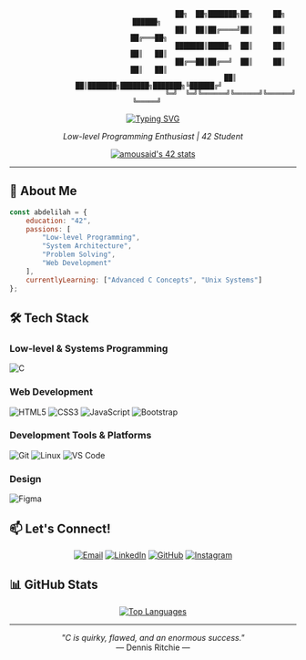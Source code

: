 
<div align="center">

```ascii
                                      ██╗  ██╗███████╗██╗     ██╗      ██████╗   
                                      ██║  ██║██╔════╝██║     ██║     ██╔═══██╗  
                                      ███████║█████╗  ██║     ██║     ██║   ██║  
                                      ██╔══██║██╔══╝  ██║     ██║     ██║   ██║  
                                      ██║  ██║███████╗███████╗███████╗╚██████╔╝  
                                      ╚═╝  ╚═╝╚══════╝╚══════╝╚══════╝ ╚═════╝   
```

[![Typing SVG](https://readme-typing-svg.demolab.com?font=Fira+Code&pause=1000&color=2F81F7&center=true&vCenter=true&width=435&lines=Low-level+Programming+Enthusiast;42+Student;System+Architecture+Passionate)](https://git.io/typing-svg)
  
*Low-level Programming Enthusiast | 42 Student*

[![amousaid's 42 stats](https://badge.mediaplus.ma/black/amousaid)](https://github.com/oakoudad/badge42)

</div>

---

## 🚀 About Me

```javascript
const abdelilah = {
    education: "42",
    passions: [
        "Low-level Programming",
        "System Architecture",
        "Problem Solving",
        "Web Development"
    ],
    currentlyLearning: ["Advanced C Concepts", "Unix Systems"]
};
```

## 🛠️ Tech Stack

### Low-level & Systems Programming
![C](https://img.shields.io/badge/C-00599C?style=for-the-badge&logo=c&logoColor=white)

### Web Development
![HTML5](https://img.shields.io/badge/HTML5-E34F26?style=for-the-badge&logo=html5&logoColor=white)
![CSS3](https://img.shields.io/badge/CSS3-1572B6?style=for-the-badge&logo=css3&logoColor=white)
![JavaScript](https://img.shields.io/badge/JavaScript-F7DF1E?style=for-the-badge&logo=javascript&logoColor=black)
![Bootstrap](https://img.shields.io/badge/Bootstrap-7952B3?style=for-the-badge&logo=bootstrap&logoColor=white)

### Development Tools & Platforms
![Git](https://img.shields.io/badge/Git-F05032?style=for-the-badge&logo=git&logoColor=white)
![Linux](https://img.shields.io/badge/Linux-FCC624?style=for-the-badge&logo=linux&logoColor=black)
![VS Code](https://img.shields.io/badge/VS_Code-007ACC?style=for-the-badge&logo=visual-studio-code&logoColor=white)

### Design
![Figma](https://img.shields.io/badge/Figma-F24E1E?style=for-the-badge&logo=figma&logoColor=white)

## 📫 Let's Connect!

<div align="center">

[![Email](https://img.shields.io/badge/Email-0078D4?style=for-the-badge&logo=microsoft-outlook&logoColor=white)](mailto:abdelilah.mousaid@example.com)
[![LinkedIn](https://img.shields.io/badge/LinkedIn-0077B5?style=for-the-badge&logo=linkedin&logoColor=white)](https://www.linkedin.com/in/abdelilah-mousaid-a1a7b0247/)
[![GitHub](https://img.shields.io/badge/GitHub-100000?style=for-the-badge&logo=github&logoColor=white)](https://github.com/26TOXIC26)
[![Instagram](https://img.shields.io/badge/Instagram-E4405F?style=for-the-badge&logo=instagram&logoColor=white)](https://www.instagram.com/abdelilah_mousaid/)

</div>

## 📊 GitHub Stats

<div align="center">
  
[![Top Languages](https://github-readme-stats.vercel.app/api/top-langs/?username=26TOXIC26&layout=compact&theme=dark)](https://github.com/26TOXIC26)

</div>

---

<div align="center">
  
*"C is quirky, flawed, and an enormous success."*  
             — Dennis Ritchie —

</div>
